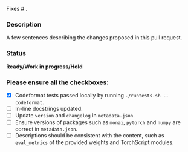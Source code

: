 Fixes # .

### Description
A few sentences describing the changes proposed in this pull request.

### Status
**Ready/Work in progress/Hold**

### Please ensure all the checkboxes:
<!--- Put an `x` in all the boxes that apply, and remove the not applicable items -->
- [x] Codeformat tests passed locally by running `./runtests.sh --codeformat`.
- [ ] In-line docstrings updated.
- [ ] Update `version` and `changelog` in `metadata.json`.
- [ ] Ensure versions of packages such as `monai`, `pytorch` and `numpy` are correct in `metadata.json`.
- [ ] Descriptions should be consistent with the content, such as `eval_metrics` of the provided weights and TorchScript modules.
